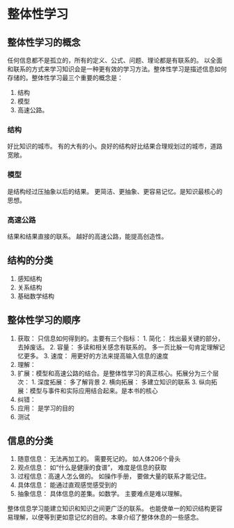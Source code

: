 # 整体性学习

## 整体性学习的概念
任何信息都不是孤立的，所有的定义、公式、问题、理论都是有联系的。 以全面和联系的方式来学习知识会是一种更有效的学习方法。整体性学习是描述信息如何存储的。整体性学习最三个重要的概念是：

1. 结构
2. 模型
3. 高速公路。

### 结构
好比知识的城市。 有的大有的小。良好的结构好比结果合理规划过的城市，道路宽敞。

### 模型
是结构经过压抽象以后的结果。 更简洁、更抽象、更容易记忆。是知识最核心的思想。

### 高速公路
结果和结果直接的联系。 越好的高速公路，能提高创造性。

## 结构的分类
1. 感知结构
2. 关系结构
3. 基础数学结构

## 整体性学习的顺序
1. 获取： 只信息如何得到的。主要有三个指标：
            1. 简化： 找出最关键的部分，去掉废话。
            2. 容量： 多读和相关感念有联系的。 多一页比躲一句肯定理解记忆更多。
            3. 速度： 用更好的方法来提高输入信息的速度
2. 理解：
3. 扩展：模型和高速公路的结合。是整体性学习的真正核心。拓展分为三个层次：
            1. 深度拓展： 多了解背景
            2. 横向拓展： 多建立知识的联系
            3. 纵向拓展：模型与事件和实际应用结合起来。是本书的核心
4. 纠错：
5. 应用： 是学习的目的
6. 测试

## 信息的分类
1. 随意信息： 无法再加工的。 需要死记的。 如人体206个骨头
2. 观点信息： 如“什么是健康的食谱”， 难度是信息的获取
3. 过程信息：高速人怎么做的。 如操作手册， 要做大量的联系才能记住。
4. 具体信息： 能通过直观感觉感受到的
5. 抽象信息： 具体信息的差集。如数学。 主要难点是难以理解。

整体信息学习能建立知识和知识之间更广泛的联系。 也能使单一的知识结构更容易理解，以便等到更如意记忆的目的。本章介绍了整体休息的一些感念。






